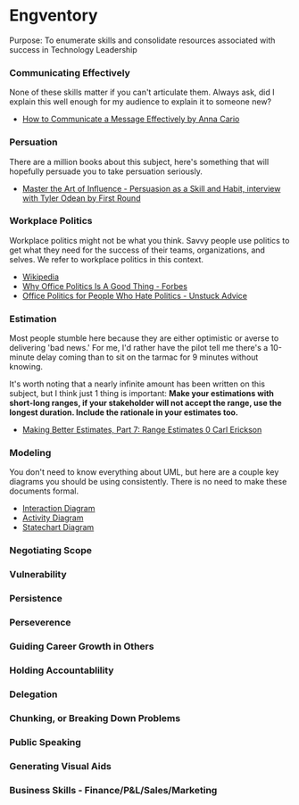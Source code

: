 # Engventory

Purpose: To enumerate skills and consolidate resources associated with success in Technology Leadership

### Communicating Effectively
None of these skills matter if you can't articulate them. Always ask, did I explain this well enough for my audience to explain it to someone new?
- [How to Communicate a Message Effectively by Anna Cario](http://www.annacairo.com/articles/How%20to%20Communicate%20a%20Message%20Effectively-1.pdf)

### Persuation
There are a million books about this subject, here's something that will hopefully persuade you to take persuation seriously.
- [Master the Art of Influence - Persuasion as a Skill and Habit, interview with Tyler Odean by First Round](https://firstround.com/review/master-the-art-of-influence-persuasion-as-a-skill-and-habit/)

### Workplace Politics
Workplace politics might not be what you think. Savvy people use politics to get what they need for the success of their teams, organizations, and selves. We refer to workplace politics in this context.
- [Wikipedia](https://en.wikipedia.org/wiki/Workplace_politics)
- [Why Office Politics Is A Good Thing - Forbes](https://www.forbes.com/sites/jillgriffin/2018/06/15/why-office-politics-is-a-good-thing/#6bee3a1359ab)
- [Office Politics for People Who Hate Politics - Unstuck Advice](https://www.unstuck.com/advice/office-politics-for-people-who-hate-politics/)


### Estimation
Most people stumble here because they are either optimistic or averse to delivering 'bad news.' For me, I'd rather have the pilot tell me there's a 10-minute delay coming than to sit on the tarmac for 9 minutes without knowing.

It's worth noting that a nearly infinite amount has been written on this subject, but I think just 1 thing is important: **Make your estimations with short-long ranges, if your stakeholder will not accept the range, use the longest duration. Include the rationale in your estimates too.**
- [Making Better Estimates, Part 7: Range Estimates 0 Carl Erickson](https://spin.atomicobject.com/2009/01/14/making-better-estimates-range-estimates/)

### Modeling
You don't need to know everything about UML, but here are a couple key diagrams you should be using consistently. There is no need to make these documents formal.
- [Interaction Diagram](https://www.tutorialspoint.com/uml/uml_interaction_diagram.htm)
- [Activity Diagram](https://www.tutorialspoint.com/uml/uml_activity_diagram.htm)
- [Statechart Diagram](https://www.tutorialspoint.com/uml/uml_statechart_diagram.htm)

### Negotiating Scope

### Vulnerability

### Persistence

### Perseverence

### Guiding Career Growth in Others

### Holding Accountablility

### Delegation

### Chunking, or Breaking Down Problems

### Public Speaking

### Generating Visual Aids

### Business Skills - Finance/P&L/Sales/Marketing
